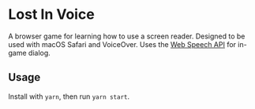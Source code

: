# Lost In Voice

A browser game for learning how to use a screen reader. Designed to be used with macOS Safari and VoiceOver. Uses the [Web Speech API](https://developer.mozilla.org/en-US/docs/Web/API/Web_Speech_API) for in-game dialog.

## Usage

Install with `yarn`, then run `yarn start`.
